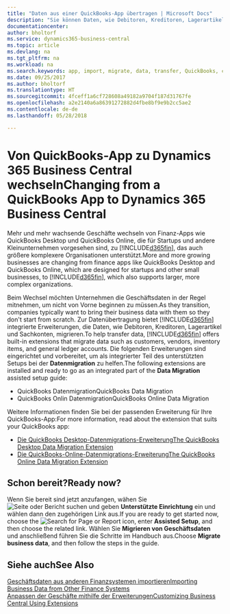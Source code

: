 ```yaml
---
title: "Daten aus einer QuickBooks-App übertragen | Microsoft Docs"
description: "Sie können Daten, wie Debitoren, Kreditoren, Lagerartikel und Sachkonten aus QuickBooks-Apps auf Business Central migrieren."
documentationcenter: 
author: bholtorf
ms.service: dynamics365-business-central
ms.topic: article
ms.devlang: na
ms.tgt_pltfrm: na
ms.workload: na
ms.search.keywords: app, import, migrate, data, transfer, QuickBooks, customize
ms.date: 09/25/2017
ms.author: bholtorf
ms.translationtype: HT
ms.sourcegitcommit: 4fceff1a6cf728608a49182a9704f187d31767fe
ms.openlocfilehash: a2e2140a6a86391272882d4fbe8bf9e9b2cc5ae2
ms.contentlocale: de-de
ms.lasthandoff: 05/28/2018

---
```



# <a name="changing-from-a-quickbooks-app-to-dynamics-365-business-central"></a><span data-ttu-id="b1f20-103">Von QuickBooks-App zu Dynamics 365 Business Central wechseln</span><span class="sxs-lookup"><span data-stu-id="b1f20-103">Changing from a QuickBooks App to Dynamics 365 Business Central</span></span>
<span data-ttu-id="b1f20-104">Mehr und mehr wachsende Geschäfte wechseln von Finanz-Apps wie QuickBooks Desktop und QuickBooks Online, die für Startups und andere Kleinunternehmen vorgesehen sind, zu [!INCLUDE[d365fin](includes/d365fin_md.md)], das auch größere komplexere Organisationen unterstützt.</span><span class="sxs-lookup"><span data-stu-id="b1f20-104">More and more growing businesses are changing from finance apps like QuickBooks Desktop and QuickBooks Online, which are designed for startups and other small businesses, to [!INCLUDE[d365fin](includes/d365fin_md.md)], which also supports larger, more complex organizations.</span></span> 

<span data-ttu-id="b1f20-105">Beim Wechsel möchten Unternehmen die Geschäftsdaten in der Regel mitnehmen, um nicht von Vorne beginnen zu müssen.</span><span class="sxs-lookup"><span data-stu-id="b1f20-105">As they transition, companies typically want to bring their business data with them so they don't start from scratch.</span></span> <span data-ttu-id="b1f20-106">Zur Datenübertragung bietet [!INCLUDE[d365fin](includes/d365fin_md.md)] integrierte Erweiterungen, die Daten, wie Debitoren, Kreditoren, Lagerartikel und Sachkonten, migrieren.</span><span class="sxs-lookup"><span data-stu-id="b1f20-106">To help transfer data, [!INCLUDE[d365fin](includes/d365fin_md.md)] offers built-in extensions that migrate data such as customers, vendors, inventory items, and general ledger accounts.</span></span> <span data-ttu-id="b1f20-107">Die folgenden Erweiterungen sind eingerichtet und vorbereitet, um als integrierter Teil des unterstützten Setups bei der **Datenmigration** zu helfen.</span><span class="sxs-lookup"><span data-stu-id="b1f20-107">The following extensions are installed and ready to go as an integrated part of the **Data Migration** assisted setup guide:</span></span>

* <span data-ttu-id="b1f20-108">QuickBooks Datenmigration</span><span class="sxs-lookup"><span data-stu-id="b1f20-108">QuickBooks Data Migration</span></span> 
* <span data-ttu-id="b1f20-109">QuickBooks Onlin Datenmigration</span><span class="sxs-lookup"><span data-stu-id="b1f20-109">QuickBooks Online Data Migration</span></span>

<span data-ttu-id="b1f20-110">Weitere Informationen finden Sie bei der passenden Erweiterung für Ihre QuickBooks-App:</span><span class="sxs-lookup"><span data-stu-id="b1f20-110">For more information, read about the extension that suits your QuickBooks app:</span></span>   

* [<span data-ttu-id="b1f20-111">Die QuickBooks Desktop-Datenmigrations-Erweiterung</span><span class="sxs-lookup"><span data-stu-id="b1f20-111">The QuickBooks Desktop Data Migration Extension</span></span>](ui-extensions-quickbooks-data-migration.md)
* [<span data-ttu-id="b1f20-112">Die QuickBooks-Online-Datenmigrations-Erweiterung</span><span class="sxs-lookup"><span data-stu-id="b1f20-112">The QuickBooks Online Data Migration Extension</span></span>](ui-extensions-quickbooks-online-data-migration.md)

## <a name="ready-now"></a><span data-ttu-id="b1f20-113">Schon bereit?</span><span class="sxs-lookup"><span data-stu-id="b1f20-113">Ready now?</span></span>
<span data-ttu-id="b1f20-114">Wenn Sie bereit sind jetzt anzufangen, wähen Sie ![Seite oder Bericht suchen](media/ui-search/search_small.png "Seiten- oder Berichtssymbol suchen") und geben **Unterstützte Einrichtung** ein und wählen dann den zugehörigen Link aus.</span><span class="sxs-lookup"><span data-stu-id="b1f20-114">If you are ready to get started now, choose the ![Search for Page or Report](media/ui-search/search_small.png "Search for Page or Report icon") icon, enter **Assisted Setup**, and then choose the related link.</span></span> <span data-ttu-id="b1f20-115">Wählen Sie **Migrieren von Geschäftsdaten** und anschließend führen Sie die Schritte im Handbuch aus.</span><span class="sxs-lookup"><span data-stu-id="b1f20-115">Choose **Migrate business data**, and then follow the steps in the guide.</span></span>

## <a name="see-also"></a><span data-ttu-id="b1f20-116">Siehe auch</span><span class="sxs-lookup"><span data-stu-id="b1f20-116">See Also</span></span>
[<span data-ttu-id="b1f20-117">Geschäftsdaten aus anderen Finanzsystemen importieren</span><span class="sxs-lookup"><span data-stu-id="b1f20-117">Importing Business Data from Other Finance Systems</span></span>](across-import-data-configuration-packages.md)  
[<span data-ttu-id="b1f20-118">Anpassen der Geschäfte mithilfe der Erweiterungen</span><span class="sxs-lookup"><span data-stu-id="b1f20-118">Customizing Business Central Using Extensions</span></span>](ui-extensions.md)   

